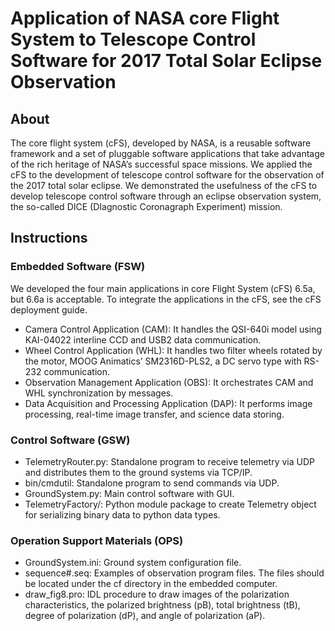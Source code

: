 # Application of NASA core Flight System to Telescope Control Software for 2017 Total Solar Eclipse Observation

## About
The core flight system (cFS), developed by NASA, is a reusable software framework and a set of pluggable software applications that take advantage of the rich heritage of NASA’s successful space missions.
We applied the cFS to the development of telescope control software for the observation of the 2017 total solar eclipse.
We demonstrated the usefulness of the cFS to develop telescope control software through an eclipse observation system, the so-called DICE (DIagnostic Coronagraph Experiment) mission. 

## Instructions
### Embedded Software (FSW)

We developed the four main applications in core Flight System (cFS) 6.5a, but 6.6a is acceptable. To integrate the applications in the cFS, see the cFS deployment guide.

- Camera Control Application (CAM): It handles the QSI-640i model using KAI-04022 interline CCD and USB2 data communication.
- Wheel Control Application (WHL): It handles two filter wheels rotated by the motor, MOOG Animatics’ SM2316D-PLS2, a DC servo type with RS-232 communication.
- Observation Management Application (OBS): It orchestrates CAM and WHL synchronization by messages.
- Data Acquisition and Processing Application (DAP): It performs image processing, real-time image transfer, and science data storing.

### Control Software (GSW)

- TelemetryRouter.py: Standalone program to receive telemetry via UDP and distributes them to the ground systems via TCP/IP.
- bin/cmdutil: Standalone program to send commands via UDP.
- GroundSystem.py: Main control software with GUI.
- TelemetryFactory/: Python module package to create Telemetry object for serializing binary data to python data types.

### Operation Support Materials (OPS)

- GroundSystem.ini: Ground system configuration file.
- sequence#.seq: Examples of observation program files. The files should be located under the cf directory in the embedded computer.
- draw_fig8.pro: IDL procedure to draw images of the polarization characteristics, the polarized brightness (pB), total brightness (tB), degree of polarization (dP), and angle of polarization (aP).
